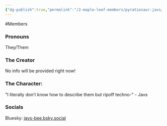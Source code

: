 ```yaml
---
{"dg-publish":true,"permalink":"/2-maple-leaf-members/pyratiosaur-javs/","created":"2024-11-25T13:28:47.390-05:00"}
---
```


#Members 
### Pronouns 
They/Them
### The Creator
No info will be provided right now!
### The Character:
"I literally don’t know how to describe them but ripoff techno-"
\- Javs
### Socials
Bluesky: [javs-bee.bsky.social](https://bsky.app/profile/javs-bee.bsky.social)
